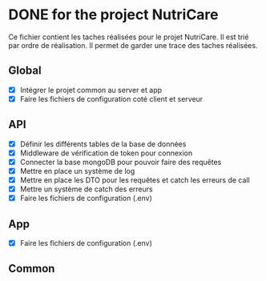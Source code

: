 # DONE for the project NutriCare

Ce fichier contient les taches réalisées pour le projet NutriCare. Il est trié par ordre de réalisation. Il permet de garder une trace des taches réalisées.

## Global

- [x] Intégrer le projet common au server et app
- [x] Faire les fichiers de configuration coté client et serveur

## API

- [x] Définir les différents tables de la base de données
- [x] Middleware de vérification de token pour connexion
- [x] Connecter la base mongoDB pour pouvoir faire des requêtes
- [x] Mettre en place un système de log
- [x] Mettre en place les DTO pour les requêtes et catch les erreurs de call
- [x] Mettre un système de catch des erreurs
- [x] Faire les fichiers de configuration (.env)

## App

- [x] Faire les fichiers de configuration (.env)

## Common